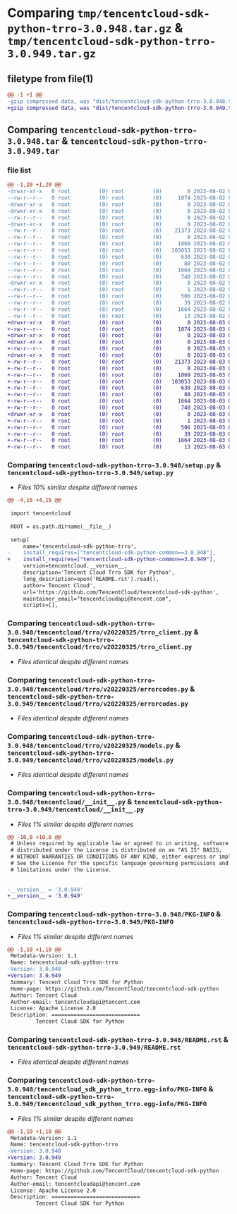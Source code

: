 # Comparing `tmp/tencentcloud-sdk-python-trro-3.0.948.tar.gz` & `tmp/tencentcloud-sdk-python-trro-3.0.949.tar.gz`

## filetype from file(1)

```diff
@@ -1 +1 @@
-gzip compressed data, was "dist/tencentcloud-sdk-python-trro-3.0.948.tar", last modified: Wed Aug  2 00:40:30 2023, max compression
+gzip compressed data, was "dist/tencentcloud-sdk-python-trro-3.0.949.tar", last modified: Thu Aug  3 00:37:28 2023, max compression
```

## Comparing `tencentcloud-sdk-python-trro-3.0.948.tar` & `tencentcloud-sdk-python-trro-3.0.949.tar`

### file list

```diff
@@ -1,20 +1,20 @@
-drwxr-xr-x   0 root         (0) root         (0)        0 2023-08-02 00:40:30.000000 tencentcloud-sdk-python-trro-3.0.948/
--rw-r--r--   0 root         (0) root         (0)     1074 2023-08-02 00:40:30.000000 tencentcloud-sdk-python-trro-3.0.948/setup.py
-drwxr-xr-x   0 root         (0) root         (0)        0 2023-08-02 00:40:30.000000 tencentcloud-sdk-python-trro-3.0.948/tencentcloud/
-drwxr-xr-x   0 root         (0) root         (0)        0 2023-08-02 00:40:30.000000 tencentcloud-sdk-python-trro-3.0.948/tencentcloud/trro/
--rw-r--r--   0 root         (0) root         (0)        0 2023-08-02 00:40:30.000000 tencentcloud-sdk-python-trro-3.0.948/tencentcloud/trro/__init__.py
-drwxr-xr-x   0 root         (0) root         (0)        0 2023-08-02 00:40:30.000000 tencentcloud-sdk-python-trro-3.0.948/tencentcloud/trro/v20220325/
--rw-r--r--   0 root         (0) root         (0)    21373 2023-08-02 00:40:30.000000 tencentcloud-sdk-python-trro-3.0.948/tencentcloud/trro/v20220325/trro_client.py
--rw-r--r--   0 root         (0) root         (0)        0 2023-08-02 00:40:30.000000 tencentcloud-sdk-python-trro-3.0.948/tencentcloud/trro/v20220325/__init__.py
--rw-r--r--   0 root         (0) root         (0)     1069 2023-08-02 00:40:30.000000 tencentcloud-sdk-python-trro-3.0.948/tencentcloud/trro/v20220325/errorcodes.py
--rw-r--r--   0 root         (0) root         (0)   103053 2023-08-02 00:40:30.000000 tencentcloud-sdk-python-trro-3.0.948/tencentcloud/trro/v20220325/models.py
--rw-r--r--   0 root         (0) root         (0)      630 2023-08-02 00:40:30.000000 tencentcloud-sdk-python-trro-3.0.948/tencentcloud/__init__.py
--rw-r--r--   0 root         (0) root         (0)       88 2023-08-02 00:40:30.000000 tencentcloud-sdk-python-trro-3.0.948/setup.cfg
--rw-r--r--   0 root         (0) root         (0)     1664 2023-08-02 00:40:30.000000 tencentcloud-sdk-python-trro-3.0.948/PKG-INFO
--rw-r--r--   0 root         (0) root         (0)      740 2023-08-02 00:40:30.000000 tencentcloud-sdk-python-trro-3.0.948/README.rst
-drwxr-xr-x   0 root         (0) root         (0)        0 2023-08-02 00:40:30.000000 tencentcloud-sdk-python-trro-3.0.948/tencentcloud_sdk_python_trro.egg-info/
--rw-r--r--   0 root         (0) root         (0)        1 2023-08-02 00:40:30.000000 tencentcloud-sdk-python-trro-3.0.948/tencentcloud_sdk_python_trro.egg-info/dependency_links.txt
--rw-r--r--   0 root         (0) root         (0)      506 2023-08-02 00:40:30.000000 tencentcloud-sdk-python-trro-3.0.948/tencentcloud_sdk_python_trro.egg-info/SOURCES.txt
--rw-r--r--   0 root         (0) root         (0)       39 2023-08-02 00:40:30.000000 tencentcloud-sdk-python-trro-3.0.948/tencentcloud_sdk_python_trro.egg-info/requires.txt
--rw-r--r--   0 root         (0) root         (0)     1664 2023-08-02 00:40:30.000000 tencentcloud-sdk-python-trro-3.0.948/tencentcloud_sdk_python_trro.egg-info/PKG-INFO
--rw-r--r--   0 root         (0) root         (0)       13 2023-08-02 00:40:30.000000 tencentcloud-sdk-python-trro-3.0.948/tencentcloud_sdk_python_trro.egg-info/top_level.txt
+drwxr-xr-x   0 root         (0) root         (0)        0 2023-08-03 00:37:28.000000 tencentcloud-sdk-python-trro-3.0.949/
+-rw-r--r--   0 root         (0) root         (0)     1074 2023-08-03 00:37:28.000000 tencentcloud-sdk-python-trro-3.0.949/setup.py
+drwxr-xr-x   0 root         (0) root         (0)        0 2023-08-03 00:37:28.000000 tencentcloud-sdk-python-trro-3.0.949/tencentcloud/
+drwxr-xr-x   0 root         (0) root         (0)        0 2023-08-03 00:37:28.000000 tencentcloud-sdk-python-trro-3.0.949/tencentcloud/trro/
+-rw-r--r--   0 root         (0) root         (0)        0 2023-08-03 00:37:28.000000 tencentcloud-sdk-python-trro-3.0.949/tencentcloud/trro/__init__.py
+drwxr-xr-x   0 root         (0) root         (0)        0 2023-08-03 00:37:28.000000 tencentcloud-sdk-python-trro-3.0.949/tencentcloud/trro/v20220325/
+-rw-r--r--   0 root         (0) root         (0)    21373 2023-08-03 00:37:28.000000 tencentcloud-sdk-python-trro-3.0.949/tencentcloud/trro/v20220325/trro_client.py
+-rw-r--r--   0 root         (0) root         (0)        0 2023-08-03 00:37:28.000000 tencentcloud-sdk-python-trro-3.0.949/tencentcloud/trro/v20220325/__init__.py
+-rw-r--r--   0 root         (0) root         (0)     1069 2023-08-03 00:37:28.000000 tencentcloud-sdk-python-trro-3.0.949/tencentcloud/trro/v20220325/errorcodes.py
+-rw-r--r--   0 root         (0) root         (0)   103053 2023-08-03 00:37:28.000000 tencentcloud-sdk-python-trro-3.0.949/tencentcloud/trro/v20220325/models.py
+-rw-r--r--   0 root         (0) root         (0)      630 2023-08-03 00:37:28.000000 tencentcloud-sdk-python-trro-3.0.949/tencentcloud/__init__.py
+-rw-r--r--   0 root         (0) root         (0)       88 2023-08-03 00:37:28.000000 tencentcloud-sdk-python-trro-3.0.949/setup.cfg
+-rw-r--r--   0 root         (0) root         (0)     1664 2023-08-03 00:37:28.000000 tencentcloud-sdk-python-trro-3.0.949/PKG-INFO
+-rw-r--r--   0 root         (0) root         (0)      740 2023-08-03 00:37:28.000000 tencentcloud-sdk-python-trro-3.0.949/README.rst
+drwxr-xr-x   0 root         (0) root         (0)        0 2023-08-03 00:37:28.000000 tencentcloud-sdk-python-trro-3.0.949/tencentcloud_sdk_python_trro.egg-info/
+-rw-r--r--   0 root         (0) root         (0)        1 2023-08-03 00:37:28.000000 tencentcloud-sdk-python-trro-3.0.949/tencentcloud_sdk_python_trro.egg-info/dependency_links.txt
+-rw-r--r--   0 root         (0) root         (0)      506 2023-08-03 00:37:28.000000 tencentcloud-sdk-python-trro-3.0.949/tencentcloud_sdk_python_trro.egg-info/SOURCES.txt
+-rw-r--r--   0 root         (0) root         (0)       39 2023-08-03 00:37:28.000000 tencentcloud-sdk-python-trro-3.0.949/tencentcloud_sdk_python_trro.egg-info/requires.txt
+-rw-r--r--   0 root         (0) root         (0)     1664 2023-08-03 00:37:28.000000 tencentcloud-sdk-python-trro-3.0.949/tencentcloud_sdk_python_trro.egg-info/PKG-INFO
+-rw-r--r--   0 root         (0) root         (0)       13 2023-08-03 00:37:28.000000 tencentcloud-sdk-python-trro-3.0.949/tencentcloud_sdk_python_trro.egg-info/top_level.txt
```

### Comparing `tencentcloud-sdk-python-trro-3.0.948/setup.py` & `tencentcloud-sdk-python-trro-3.0.949/setup.py`

 * *Files 10% similar despite different names*

```diff
@@ -4,15 +4,15 @@
 
 import tencentcloud
 
 ROOT = os.path.dirname(__file__)
 
 setup(
     name='tencentcloud-sdk-python-trro',
-    install_requires=["tencentcloud-sdk-python-common==3.0.948"],
+    install_requires=["tencentcloud-sdk-python-common==3.0.949"],
     version=tencentcloud.__version__,
     description='Tencent Cloud Trro SDK for Python',
     long_description=open('README.rst').read(),
     author='Tencent Cloud',
     url='https://github.com/TencentCloud/tencentcloud-sdk-python',
     maintainer_email="tencentcloudapi@tencent.com",
     scripts=[],
```

### Comparing `tencentcloud-sdk-python-trro-3.0.948/tencentcloud/trro/v20220325/trro_client.py` & `tencentcloud-sdk-python-trro-3.0.949/tencentcloud/trro/v20220325/trro_client.py`

 * *Files identical despite different names*

### Comparing `tencentcloud-sdk-python-trro-3.0.948/tencentcloud/trro/v20220325/errorcodes.py` & `tencentcloud-sdk-python-trro-3.0.949/tencentcloud/trro/v20220325/errorcodes.py`

 * *Files identical despite different names*

### Comparing `tencentcloud-sdk-python-trro-3.0.948/tencentcloud/trro/v20220325/models.py` & `tencentcloud-sdk-python-trro-3.0.949/tencentcloud/trro/v20220325/models.py`

 * *Files identical despite different names*

### Comparing `tencentcloud-sdk-python-trro-3.0.948/tencentcloud/__init__.py` & `tencentcloud-sdk-python-trro-3.0.949/tencentcloud/__init__.py`

 * *Files 1% similar despite different names*

```diff
@@ -10,8 +10,8 @@
 # Unless required by applicable law or agreed to in writing, software
 # distributed under the License is distributed on an "AS IS" BASIS,
 # WITHOUT WARRANTIES OR CONDITIONS OF ANY KIND, either express or implied.
 # See the License for the specific language governing permissions and
 # limitations under the License.
 
 
-__version__ = '3.0.948'
+__version__ = '3.0.949'
```

### Comparing `tencentcloud-sdk-python-trro-3.0.948/PKG-INFO` & `tencentcloud-sdk-python-trro-3.0.949/PKG-INFO`

 * *Files 1% similar despite different names*

```diff
@@ -1,10 +1,10 @@
 Metadata-Version: 1.1
 Name: tencentcloud-sdk-python-trro
-Version: 3.0.948
+Version: 3.0.949
 Summary: Tencent Cloud Trro SDK for Python
 Home-page: https://github.com/TencentCloud/tencentcloud-sdk-python
 Author: Tencent Cloud
 Author-email: tencentcloudapi@tencent.com
 License: Apache License 2.0
 Description: ============================
         Tencent Cloud SDK for Python
```

### Comparing `tencentcloud-sdk-python-trro-3.0.948/README.rst` & `tencentcloud-sdk-python-trro-3.0.949/README.rst`

 * *Files identical despite different names*

### Comparing `tencentcloud-sdk-python-trro-3.0.948/tencentcloud_sdk_python_trro.egg-info/PKG-INFO` & `tencentcloud-sdk-python-trro-3.0.949/tencentcloud_sdk_python_trro.egg-info/PKG-INFO`

 * *Files 1% similar despite different names*

```diff
@@ -1,10 +1,10 @@
 Metadata-Version: 1.1
 Name: tencentcloud-sdk-python-trro
-Version: 3.0.948
+Version: 3.0.949
 Summary: Tencent Cloud Trro SDK for Python
 Home-page: https://github.com/TencentCloud/tencentcloud-sdk-python
 Author: Tencent Cloud
 Author-email: tencentcloudapi@tencent.com
 License: Apache License 2.0
 Description: ============================
         Tencent Cloud SDK for Python
```


